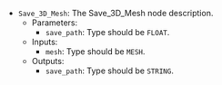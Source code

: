 - `Save_3D_Mesh`: The Save_3D_Mesh node description.
    - Parameters:
        - `save_path`: Type should be `FLOAT`.
    - Inputs:
        - `mesh`: Type should be `MESH`.
    - Outputs:
        - `save_path`: Type should be `STRING`.
